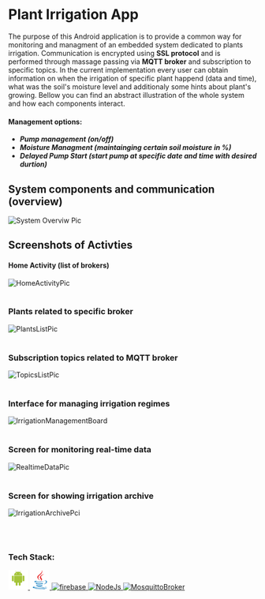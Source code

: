 # Plant Irrigation App

The purpose of this Android application is to provide a common way for monitoring and managment of an embedded system dedicated to plants irrigation. Communication is encrypted using **SSL protocol** and is performed through massage passing via **MQTT broker** and subscription to specific topics. In the current implementation every user can obtain information on when the irrigation of specific plant happend (data and time), what was the soil's moisture level and additionaly some hints about plant's growing. Bellow you can find an abstract illustration of the whole system and how each components interact.

#### Management options:
  * **_Pump management (on/off)_**
  * **_Moisture Managment (maintainging certain soil moisture in %)_**
  * **_Delayed Pump Start (start pump at specific date and time with desired durtion)_**
  
## System components and communication (overview)

![System Overviw Pic](https://i.ibb.co/WnYxNSV/Irrigation-Syst-Overview.png)

## Screenshots of Activties
#### Home Activity (list of brokers)
![HomeActivityPic](https://i.ibb.co/KVy9jSP/Hnet-com-image.jpg)
<br><br>
### Plants related to specific broker
![PlantsListPic](https://i.ibb.co/mXXbTp8/Plants-List-Scr-Shot.jpg)
<br><br>
### Subscription topics related to MQTT broker
![TopicsListPic](https://i.ibb.co/98cvBMz/Topics-List-Scr-Shot.jpg)
<br><br>
### Interface for managing irrigation regimes
![IrrigationManagementBoard](https://i.ibb.co/b1ryLWg/Management-Board-Prt-Scr.jpg)
<br><br>
### Screen for monitoring real-time data
![RealtimeDataPic](https://i.ibb.co/1qDFQZ6/Realtime-Data-Scrn-Shot-2.jpg)
<br><br>
### Screen for showing irrigation archive
![IrrigationArchivePci](https://i.ibb.co/qDQshHZ/Irrigation-Archive-Scrn-Shot.jpg)

<br><br>

<h3 align="left">Tech Stack:</h3>
<p align="left"> <a href="https://developer.android.com" target="_blank"> <img src="https://raw.githubusercontent.com/devicons/devicon/master/icons/android/android-original-wordmark.svg" alt="android" width="40" height="40"/> </a> <a href="https://www.java.com" target="_blank"> <img src="https://raw.githubusercontent.com/devicons/devicon/master/icons/java/java-original.svg" alt="java" width="40" height="40"/> </a> <a href="https://firebase.google.com/" target="_blank"> <img src="https://www.vectorlogo.zone/logos/firebase/firebase-icon.svg" alt="firebase" width="40" height="40"/> </a> 
<a href="https://nodejs.org/en/" target="_blank"> <img src="https://www.vectorlogo.zone/logos/nodejs/nodejs-ar21.svg" alt="NodeJs" width="60" height="50"/> </a>  <a href="https://mosquitto.org/" target="_blank"> <img src="https://mosquitto.org/images/mosquitto-text-side-28.png" alt="MosquittoBroker" width="90" height="40"/> </a> </p>